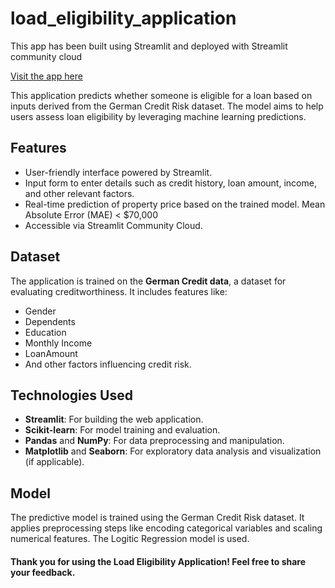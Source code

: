 # load_eligibility_application
This app has been built using Streamlit and deployed with Streamlit community cloud

[Visit the app here](https://load-eligibility-model.streamlit.app/)

This application predicts whether someone is eligible for a loan based on inputs derived from the German Credit Risk dataset. The model aims to help users assess loan eligibility by leveraging machine learning predictions.

## Features
- User-friendly interface powered by Streamlit.
- Input form to enter details such as credit history, loan amount, income, and other relevant factors.
- Real-time prediction of property price based on the trained model. Mean Absolute Error (MAE) < $70,000
- Accessible via Streamlit Community Cloud.

## Dataset
The application is trained on the **German Credit data**, a dataset for evaluating creditworthiness. It includes features like:
- Gender
- Dependents
- Education
- Monthly Income
- LoanAmount
- And other factors influencing credit risk.



## Technologies Used
- **Streamlit**: For building the web application.
- **Scikit-learn**: For model training and evaluation.
- **Pandas** and **NumPy**: For data preprocessing and manipulation.
- **Matplotlib** and **Seaborn**: For exploratory data analysis and visualization (if applicable).

## Model
The predictive model is trained using the German Credit Risk dataset. It applies preprocessing steps like encoding categorical variables and scaling numerical features. The Logitic Regression model is used.


#### Thank you for using the Load Eligibility Application! Feel free to share your feedback.
